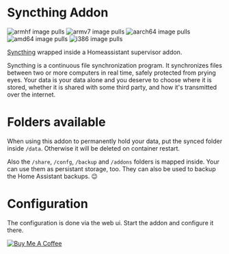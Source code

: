 # Syncthing Addon
![armhf image pulls](https://img.shields.io/docker/pulls/poeschl/hassio-syncthing-armhf?label=docker%20pulls%20%28armhf%29)
![armv7 image pulls](https://img.shields.io/docker/pulls/poeschl/hassio-syncthing-armv7?label=docker%20pulls%20%28armv7%29)
![aarch64 image pulls](https://img.shields.io/docker/pulls/poeschl/hassio-syncthing-aarch64?label=docker%20pulls%20%28amd64%29)
![amd64 image pulls](https://img.shields.io/docker/pulls/poeschl/hassio-syncthing-amd64?label=docker%20pulls%20%28amd64%29)
![i386 image pulls](https://img.shields.io/docker/pulls/poeschl/hassio-syncthing-i386?label=docker%20pulls%20%28i386%29)

[Syncthing](https://syncthing.net/) wrapped inside a Homeassistant supervisor addon.

Syncthing is a continuous file synchronization program. It synchronizes files between two or more computers in real time, safely protected from prying eyes. Your data is your data alone and you deserve to choose where it is stored, whether it is shared with some third party, and how it's transmitted over the internet.

# Folders available

When using this addon to permanently hold your data, put the synced folder inside `/data`. Otherwise it will be deleted on container restart.

Also the `/share`, `/confg`, `/backup` and `/addons` folders is mapped inside. Your can use them as persistant storage, too.
They can also be used to backup the Home Assistant backups. 😉

# Configuration

The configuration is done via the web ui. Start the addon and configure it there.

[![Buy Me A Coffee](https://bmc-cdn.nyc3.digitaloceanspaces.com/BMC-button-images/custom_images/orange_img.png)](https://www.buymeacoffee.com/Poeschl)
